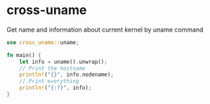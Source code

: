 # cross-uname

Get name and information about current kernel by uname command

```rust
use cross_uname::uname;

fn main() {
    let info = uname().unwrap();
    // Print the hostname
    println!("{}", info.nodename);
    // Print everything
    println!("{:?}", info);
}

```